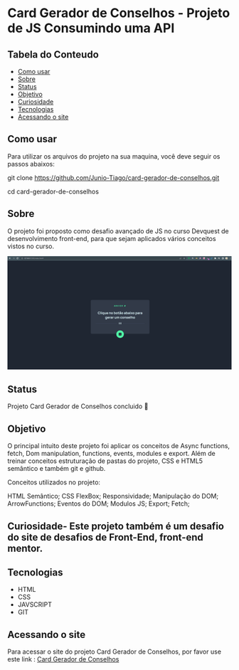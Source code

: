 # Card Gerador de Conselhos - Projeto de JS Consumindo uma API

## Tabela do Conteudo
<ul>
<li><a href="#como-usar">Como usar</li>
<li><a href="#sobre">Sobre</a></li>
<li><a href="#status">Status</a></li>
<li><a href="#objetivo">Objetivo</a></li>
<li><a href="#curiosidade">Curiosidade</a></li>
<li><a href="#tenologias">Tecnologias</a></li>
<li><a href="#acessando-o-site">Acessando o site</a></li>
</ul>

## Como usar

Para utilizar os arquivos do projeto na sua maquina, você deve seguir os passos abaixos:

git clone https://github.com/Junio-Tiago/card-gerador-de-conselhos.git

cd card-gerador-de-conselhos<br>

## Sobre
O projeto foi proposto como desafio avançado de JS no curso Devquest de desenvolvimento front-end, para que sejam aplicados vários conceitos vistos no curso.


<img src="./src/images/api-conselhos.gif"/>

## Status

Projeto Card Gerador de Conselhos concluido 🎯

## Objetivo

O principal intuito deste projeto foi aplicar os conceitos de Async functions, fetch, Dom manipulation, functions, events, modules e export. Além de treinar conceitos estruturação de pastas do projeto, CSS e HTML5 semântico e também git e github.

Conceitos utilizados no projeto:

HTML Semântico;
CSS FlexBox;
Responsividade;
Manipulação do DOM;
ArrowFunctions;
Eventos do DOM;
Modulos JS;
Export;
Fetch;

## Curiosidade- Este projeto também é um desafio do site de desafios de Front-End, front-end mentor.

## Tecnologias
<ul>
<li>HTML</li>
<li>CSS</li>
<li>JAVSCRIPT</li>
<li>GIT</li>
</ul>

## Acessando o site

Para acessar o site do projeto Card Gerador de Conselhos, por favor use este link : <a href="https://junio-tiago.github.io/card-gerador-de-conselhos/" target="_blank">Card Gerador de Conselhos</a>
